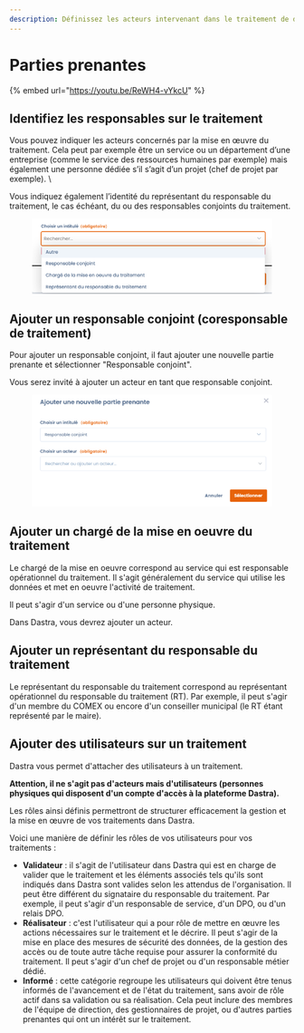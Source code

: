 ```yaml
---
description: Définissez les acteurs intervenant dans le traitement de données.
---
```


# Parties prenantes

{% embed url="https://youtu.be/ReWH4-vYkcU" %}

## Identifiez les responsables sur le traitement&#x20;

Vous pouvez indiquer les acteurs concernés par la mise en œuvre du traitement. Cela peut par exemple être un service ou un département d’une entreprise (comme le service des ressources humaines par exemple) mais également une personne dédiée s’il s’agit d’un projet (chef de projet par exemple). \


Vous indiquez également l’identité du représentant du responsable du traitement, le cas échéant, du ou des responsables conjoints du traitement.&#x20;

<figure><img src="../../../.gitbook/assets/image (318).png" alt=""><figcaption></figcaption></figure>

## Ajouter un responsable conjoint (coresponsable de traitement)

Pour ajouter un responsable conjoint, il faut ajouter une nouvelle partie prenante et sélectionner "Responsable conjoint".&#x20;

Vous serez invité à ajouter un acteur en tant que responsable conjoint.&#x20;

<figure><img src="../../../.gitbook/assets/image (12) (4).png" alt=""><figcaption></figcaption></figure>





## Ajouter un chargé de la mise en oeuvre du traitement

Le chargé de la mise en oeuvre correspond au service qui est responsable opérationnel du traitement. Il s'agit généralement du service qui utilise les données et met en oeuvre l'activité de traitement.&#x20;

Il peut s'agir d'un service ou d'une personne physique.&#x20;

Dans Dastra, vous devrez ajouter un acteur.&#x20;



## Ajouter un représentant du responsable du traitement

Le représentant du responsable du traitement correspond au représentant opérationnel du responsable du traitement (RT). Par exemple, il peut s'agir d'un membre du COMEX ou encore d'un conseiller municipal (le RT étant représenté par le maire).



## Ajouter des utilisateurs sur un traitement&#x20;

Dastra vous permet d'attacher des utilisateurs à un traitement.

**Attention, il ne s'agit pas d'acteurs mais d'utilisateurs (personnes physiques qui disposent d'un compte d'accès à la plateforme Dastra).**&#x20;

Les rôles ainsi définis permettront de structurer efficacement la gestion et la mise en œuvre de vos traitements dans Dastra.

Voici une manière de définir les rôles de vos utilisateurs pour vos traitements :&#x20;

* **Validateur** : il s'agit de l'utilisateur dans Dastra qui est en charge de valider que le traitement et les éléments associés tels qu'ils sont indiqués dans Dastra sont valides selon les attendus de l'organisation. ll peut être différent du signataire du responsable du traitement. Par exemple, il peut s'agir d'un responsable de service, d'un DPO, ou d'un relais DPO.&#x20;
* **Réalisateur** : c'est l'utilisateur qui a pour rôle de mettre en œuvre les actions nécessaires sur le traitement et le décrire. Il peut s'agir de la mise en place des mesures de sécurité des données, de la gestion des accès ou de toute autre tâche requise pour assurer la conformité du traitement. Il peut s'agir d'un chef de projet ou d'un responsable métier dédié.
* **Informé** : cette catégorie regroupe les utilisateurs qui doivent être tenus informés de l'avancement et de l'état du traitement, sans avoir de rôle actif dans sa validation ou sa réalisation. Cela peut inclure des membres de l'équipe de direction, des gestionnaires de projet, ou d'autres parties prenantes qui ont un intérêt sur le traitement.

